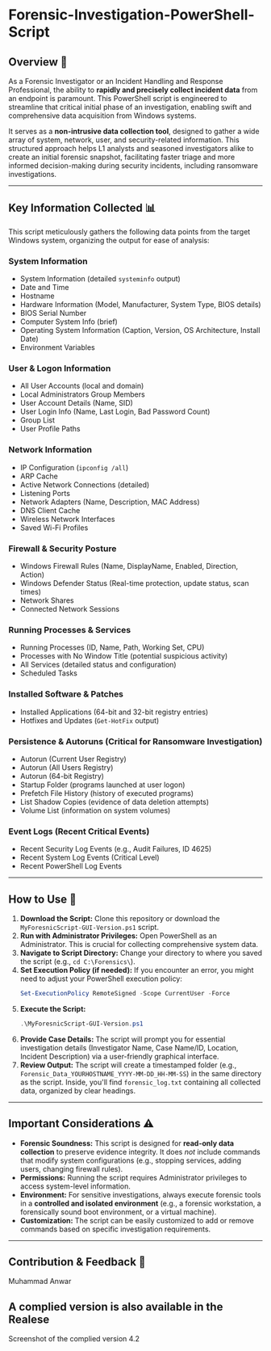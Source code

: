 # Forensic-Investigation-PowerShell-Script

## Overview 🚀
As a Forensic Investigator or an Incident Handling and Response Professional, the ability to **rapidly and precisely collect incident data** from an endpoint is paramount. This PowerShell script is engineered to streamline that critical initial phase of an investigation, enabling swift and comprehensive data acquisition from Windows systems.

It serves as a **non-intrusive data collection tool**, designed to gather a wide array of system, network, user, and security-related information. This structured approach helps L1 analysts and seasoned investigators alike to create an initial forensic snapshot, facilitating faster triage and more informed decision-making during security incidents, including ransomware investigations.

---

## Key Information Collected 📊
This script meticulously gathers the following data points from the target Windows system, organizing the output for ease of analysis:

### **System Information**
* System Information (detailed `systeminfo` output)
* Date and Time
* Hostname
* Hardware Information (Model, Manufacturer, System Type, BIOS details)
* BIOS Serial Number
* Computer System Info (brief)
* Operating System Information (Caption, Version, OS Architecture, Install Date)
* Environment Variables

### **User & Logon Information**
* All User Accounts (local and domain)
* Local Administrators Group Members
* User Account Details (Name, SID)
* User Login Info (Name, Last Login, Bad Password Count)
* Group List
* User Profile Paths

### **Network Information**
* IP Configuration (`ipconfig /all`)
* ARP Cache
* Active Network Connections (detailed)
* Listening Ports
* Network Adapters (Name, Description, MAC Address)
* DNS Client Cache
* Wireless Network Interfaces
* Saved Wi-Fi Profiles

### **Firewall & Security Posture**
* Windows Firewall Rules (Name, DisplayName, Enabled, Direction, Action)
* Windows Defender Status (Real-time protection, update status, scan times)
* Network Shares
* Connected Network Sessions

### **Running Processes & Services**
* Running Processes (ID, Name, Path, Working Set, CPU)
* Processes with No Window Title (potential suspicious activity)
* All Services (detailed status and configuration)
* Scheduled Tasks

### **Installed Software & Patches**
* Installed Applications (64-bit and 32-bit registry entries)
* Hotfixes and Updates (`Get-HotFix` output)

### **Persistence & Autoruns (Critical for Ransomware Investigation)**
* Autorun (Current User Registry)
* Autorun (All Users Registry)
* Autorun (64-bit Registry)
* Startup Folder (programs launched at user logon)
* Prefetch File History (history of executed programs)
* List Shadow Copies (evidence of data deletion attempts)
* Volume List (information on system volumes)

### **Event Logs (Recent Critical Events)**
* Recent Security Log Events (e.g., Audit Failures, ID 4625)
* Recent System Log Events (Critical Level)
* Recent PowerShell Log Events

---

## How to Use 🚀

1.  **Download the Script:** Clone this repository or download the `MyForesnicScript-GUI-Version.ps1` script.
2.  **Run with Administrator Privileges:** Open PowerShell as an Administrator. This is crucial for collecting comprehensive system data.
3.  **Navigate to Script Directory:** Change your directory to where you saved the script (e.g., `cd C:\Forensics\`).
4.  **Set Execution Policy (if needed):** If you encounter an error, you might need to adjust your PowerShell execution policy:
    ```powershell
    Set-ExecutionPolicy RemoteSigned -Scope CurrentUser -Force
    ```
5.  **Execute the Script:**
    ```powershell
    .\MyForesnicScript-GUI-Version.ps1
    ```
6.  **Provide Case Details:** The script will prompt you for essential investigation details (Investigator Name, Case Name/ID, Location, Incident Description) via a user-friendly graphical interface.
7.  **Review Output:** The script will create a timestamped folder (e.g., `Forensic_Data_YOURHOSTNAME_YYYY-MM-DD_HH-MM-SS`) in the same directory as the script. Inside, you'll find `forensic_log.txt` containing all collected data, organized by clear headings.

---

## Important Considerations ⚠️

* **Forensic Soundness:** This script is designed for **read-only data collection** to preserve evidence integrity. It does *not* include commands that modify system configurations (e.g., stopping services, adding users, changing firewall rules).
* **Permissions:** Running the script requires Administrator privileges to access system-level information.
* **Environment:** For sensitive investigations, always execute forensic tools in a **controlled and isolated environment** (e.g., a forensic workstation, a forensically sound boot environment, or a virtual machine).
* **Customization:** The script can be easily customized to add or remove commands based on specific investigation requirements.

---

## Contribution & Feedback 🤝
Muhammad Anwar

## A complied version is also available in the Realese 
Screenshot of the complied version 4.2

